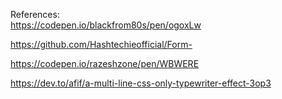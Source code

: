 References: <br>
https://codepen.io/blackfrom80s/pen/ogoxLw

https://github.com/Hashtechieofficial/Form-

https://codepen.io/razeshzone/pen/WBWERE

https://dev.to/afif/a-multi-line-css-only-typewriter-effect-3op3 
